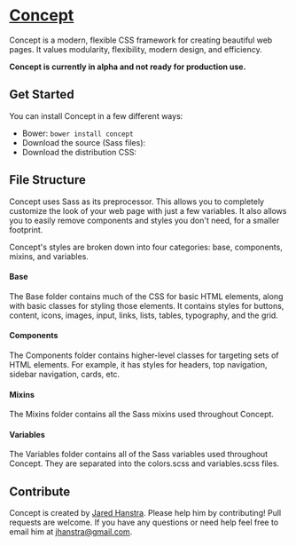 # [Concept](http://c-o-n-c-e-p-t.com/)

Concept is a modern, flexible CSS framework for creating beautiful web pages. It values modularity, flexibility, modern design, and efficiency.

**Concept is currently in alpha and not ready for production use.**

## Get Started

You can install Concept in a few different ways:
- Bower: `bower install concept`
- Download the source (Sass files):
- Download the distribution CSS:

## File Structure

Concept uses Sass as its preprocessor. This allows you to completely customize the look of your web page with just a few variables. It also allows you to easily remove components and styles you don't need, for a smaller footprint.

Concept's styles are broken down into four categories: base, components, mixins, and variables.

#### Base
The Base folder contains much of the CSS for basic HTML elements, along with basic classes for styling those elements. It contains styles for buttons, content, icons, images, input, links, lists, tables, typography, and the grid.

#### Components
The Components folder contains higher-level classes for targeting sets of HTML elements. For example, it has styles for headers, top navigation, sidebar navigation, cards, etc.

#### Mixins
The Mixins folder contains all the Sass mixins used throughout Concept.

#### Variables
The Variables folder contains all of the Sass variables used throughout Concept. They are separated into the colors.scss and variables.scss files.

## Contribute

Concept is created by [Jared Hanstra](https://twitter.com/jhanstra). Please help him by contributing! Pull requests are welcome. If you have any questions or need help feel free to email him at jhanstra@gmail.com.
